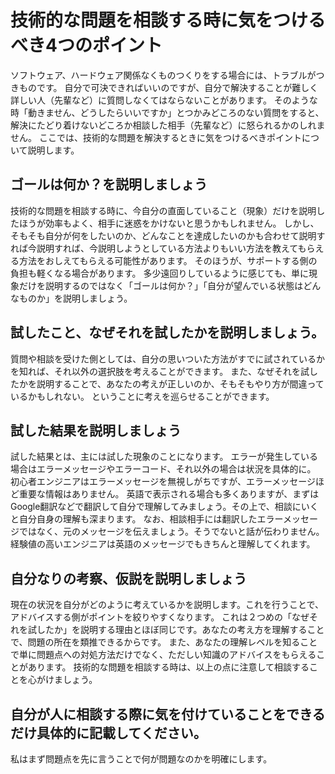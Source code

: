 # 技術的な問題を相談する時に気をつけるべき4つのポイント
ソフトウェア、ハードウェア関係なくものつくりをする場合には、トラブルがつきものです。
自分で可決できればいいのですが、自分で解決することが難しく詳しい人（先輩など）に質問しなくてはならないことがあります。
そのような時「動きません、どうしたらいいですか」とつかみどころのない質問をすると、解決にたどり着けないどころか相談した相手（先輩など）に怒られるかのしれません。
ここでは、技術的な問題を解決するときに気をつけるべきポイントについて説明します。

## ゴールは何か？を説明しましょう
技術的な問題を相談する時に、今自分の直面していること（現象）だけを説明したほうが効率もよく、相手に迷惑をかけないと思うかもしれません。
しかし、そもそも自分が何をしたいのか、どんなことを達成したいのかも合わせて説明すれば今説明すれば、今説明しようとしている方法よりもいい方法を教えてもらえる方法をおしえてもらえる可能性があります。
そのほうが、サポートする側の負担も軽くなる場合があります。
多少遠回りしているように感じても、単に現象だけを説明するのではなく「ゴールは何か？」「自分が望んでいる状態はどんなものか」を説明しましょう。
## 試したこと、なぜそれを試したかを説明しましょう。
質問や相談を受けた側としては、自分の思いついた方法がすでに試されているかを知れば、それ以外の選択肢を考えることができます。
また、なぜそれを試したかを説明することで、あなたの考えが正しいのか、そもそもやり方が間違っているかもしれない。
ということに考えを巡らせることができます。

## 試した結果を説明しましょう
試した結果とは、主には試した現象のことになります。
エラーが発生している場合はエラーメッセージやエラーコード、それ以外の場合は状況を具体的に。
初心者エンジニアはエラーメッセージを無視しがちですが、エラーメッセージほど重要な情報はありません。
英語で表示される場合も多くありますが、まずはGoogle翻訳などで翻訳して自分で理解してみましょう。その上で、相談にいくと自分自身の理解も深まります。
なお、相談相手には翻訳したエラーメッセージではなく、元のメッセージを伝えましょう。そうでないと話が伝わりません。経験値の高いエンジニアは英語のメッセージでもきちんと理解してくれます。

## 自分なりの考察、仮説を説明しましょう
現在の状況を自分がどのように考えているかを説明します。これを行うことで、アドバイスする側がポイントを絞りやすくなります。
これは２つめの「なぜそれを試したか」を説明する理由とほぼ同じです。あなたの考え方を理解することで、問題の所在を類推できるからです。
また、あなたの理解レベルを知ることで単に問題点への対処方法だけでなく、ただしい知識のアドバイスをもらえることがあります。
技術的な問題を相談する時は、以上の点に注意して相談することを心がけましょう。　

## 自分が人に相談する際に気を付けていることをできるだけ具体的に記載してください。
私はまず問題点を先に言うことで何が問題なのかを明確にします。